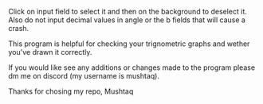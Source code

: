 Click on input field to select it and then on the background to deselect it. Also do not input decimal values in angle or the b fields that will cause a crash. 

This program is helpful for checking your trignometric graphs and wether you've drawn it correctly.

If you would like see any additions or changes made to the program please dm me on discord (my username is mushtaq).

Thanks for chosing my repo,
Mushtaq
